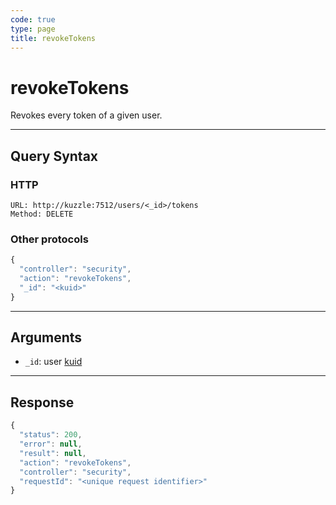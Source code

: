 ```yaml
---
code: true
type: page
title: revokeTokens
---
```


# revokeTokens

<DeprecatedBadge version="auto-version">

Revokes every token of a given user.

---

## Query Syntax

### HTTP

```http
URL: http://kuzzle:7512/users/<_id>/tokens
Method: DELETE
```

### Other protocols

```js
{
  "controller": "security",
  "action": "revokeTokens",
  "_id": "<kuid>"
}
```

---

## Arguments

- `_id`: user [kuid](/core/2/guides/main-concepts/authentication#kuzzle-user-identifier-kuid)

---

## Response

```js
{
  "status": 200,
  "error": null,
  "result": null,
  "action": "revokeTokens",
  "controller": "security",
  "requestId": "<unique request identifier>"
}
```
